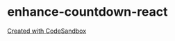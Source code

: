 # enhance-countdown-react
[Created with CodeSandbox](https://codesandbox.io/embed/enhance-countdown-react-6c3fj)
